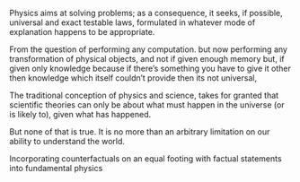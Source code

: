 Physics aims at solving problems;
as a consequence, it seeks, if possible,
universal and exact testable laws,
formulated in whatever
mode of explanation happens to be appropriate.


From the question of
performing any computation.
but now
performing any transformation
of physical objects,
and not if given enough memory
but, if given only knowledge
because if there’s something you have
to give it other then knowledge
which itself couldn’t provide
then its not universal,

The traditional conception of
physics and science,
takes for granted that scientific theories
can only be about what must happen
in the universe (or is likely to),
given what has happened.

But none of that is true.
It is no more than an arbitrary
limitation on our ability to understand the world.

Incorporating counterfactuals on an equal footing
with factual statements into
fundamental physics
